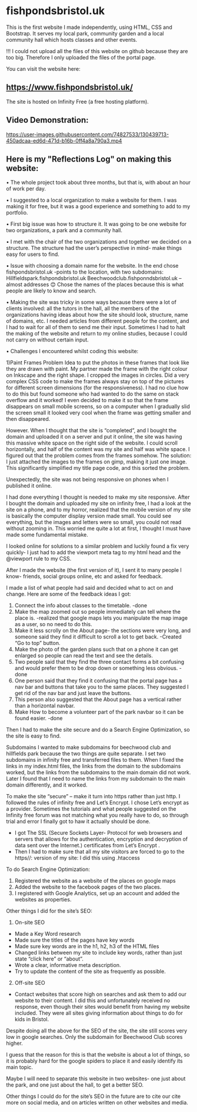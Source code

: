 # fishpondsbristol.uk
This is the first website I made independently, using HTML, CSS and Bootstrap. It serves my local park, community garden and a local community hall which hosts classes and other events.

!!! I could not upload all the files of this website on github because they are too big. 
Therefore I only uploaded the files of the portal page. 

You can visit the website here: 
## https://www.fishpondsbristol.uk/

The site is hosted on Infinity Free (a free hosting platform). 

## Video Demonstration: 



https://user-images.githubusercontent.com/74827533/130439713-450adcaa-ed6d-471d-b16b-0ff4a8a790a3.mp4



## Here is my "Reflections Log" on making this website: 

•	The whole project took about three months, but that is, with about an hour of work per day. 

•	I suggested to a local organization to make a website for them. I was making it for free, but it was a good experience and something to add to my portfolio. 

•	First big issue was how to structure it. It was going to be one website for two organizations, a park and a community hall. 

•	I met with the chair of the two organizations and together we decided on a structure. The structure had the user’s perspective in mind- make things easy for users to find. 


•	Issue with choosing a domain name for the website. In the end chose fishpondsbristol.uk -points to the location, with two subdomains:
Hillfieldspark.fishpondsbristol.uk
Beechwoodclub.fishponndsbristol.uk – almost addresses 😊 
Chose the names of the places because this is what people are likely to know and search.

•	Making the site was tricky in some ways because there were a lot of clients involved: all the tutors in the hall, all the members of the organizations having ideas about how the site should look, structure, name of domains, etc. I needed articles from different people for the content, and I had to wait for all of them to send me their input. Sometimes I had to halt the making of the website and return to my online studies, because I could not carry on without certain input. 

•	Challenges I encountered whilst coding this website: 

1)Paint Frames Problem
Idea to put the photos in these frames that look like they are drawn with paint.
My partner made the frame with the right colour on Inkscape and the right shape. 
I cropped the images in circles. 
Did a very complex CSS code to make the frames always stay on top of the pictures for different screen dimensions (for the responsiveness). I had no clue how to do this but found someone who had wanted to do the same on stack overflow and it worked! I even decided to make it so that the frame disappears on small mobile screens, so on a computer when I gradually slid the screen small it looked very cool when the frame was getting smaller and then disappeared. 


However. When I thought that the site is “completed”, and I bought the domain and uploaded it on a server and put it online, the site was having this massive white space on the right side of the website. I could scroll horizontally, and half of the content was my site and half was white space. I figured out that the problem comes from the frames somehow.
The solution:  I just attached the images to the frames on gimp, making it just one image. This significantly simplified my title page code, and this sorted the problem. 

Unexpectedly, the site was not being responsive on phones when I published it online.

I had done everything I thought is needed to make my site responsive. After I bought the domain and uploaded my site on infinity free, I had a look at the site on a phone, and to my horror, realized that the mobile version of my site is basically the computer display version made small. You could see everything, but the images and letters were so small, you could not read without zooming in. 
This worried me quite a lot at first, I thought I must have made some fundamental mistake. 

I looked online for solutions to a similar problem and luckily found a fix very quickly- I just had to add the viewport meta tag to my html head and the @viewport rule to my CSS. 

After I made the website (the first version of it), I sent it to many people I know- friends, social groups online, etc and asked for feedback. 

I made a list of what people had said and decided what to act on and change. 
Here are some of the feedback ideas I got: 

1)	Connect the info about classes to the timetable.
-done
2)	Make the map zoomed out so people immediately can tell where the place is. 
-realized that google maps lets you manipulate the map image as a user, so no need to do this.
3)	Make it less scrolly on the About page- the sections were very long, and someone said they find it difficult to scroll a lot to get back. 
-Created “Go to top” button.
4)	Make the photo of the garden plans such that on a phone it can get enlarged so people can read the text and see the details. 
5)	Two people said that they find the three contact forms a bit confusing and would prefer them to be drop down or something less obvious. 
-done
6)	One person said that they find it confusing that the portal page has a nav bar and buttons that take you to the same places. They suggested I get rid of the nav bar and just leave the buttons. 
7)	This person also suggested that the About page has a vertical rather than a horizontal navbar.
8)	Make How to become a volunteer part of the park navbar so it can be found easier. 
-done


Then I had to make the site secure and do a Search Engine Optimization, so the site is easy to find. 

Subdomains
I wanted to make subdomains for beechwood club and hillfields park because the two things are quite separate. I set two subdomains in infinity free and transferred files to them. When I fixed the links in my index.html files, the links from the domain to the subdomains worked, but the links from the subdomains to the main domain did not work. 
Later I found that I need to name the links from my subdomain to the main domain differently, and it worked. 

To make the site “secure” – make it turn into https rather than just http. 
I followed the rules of infinity free and Let’s Encrypt. I chose Let’s encrypt as a provider. Sometimes the tutorials and what people suggested on the Infinity free forum was not matching what you really have to do, so through trial and error I finally got to haw it actually should be done. 
-	I got The SSL (Secure Sockets Layer- Protocol for web browsers and servers that allows for the authentication, encryption and decryption of data sent over the Internet.) certificates from Let’s Encrypt .
-	Then I had to make sure that all my site visitors are forced to go to the https//: version of my site: I did this using .htaccess

To do Search Engine Optimization:

1) Registered the website as a website of the places on google maps
2) Added the website to the facebook pages of the two places. 
3)  I registered with Google Analytics, set up an account and added the websites as properties. 


Other things I did for the site’s SEO: 
1)	On-site SEO

-	Made a Key Word research
-	Made sure the titles of the pages have key words
-	Made sure key words are in the h1, h2, h3 of the HTML files
-	Changed links between my site to include key words, rather than just state “click here” or “about”. 
-	Wrote a clear, informative meta description. 
-	Try to update the content of the site as frequently as possible.

2)	Off-site SEO
-	Contact websites that score high on searches and ask them to add our website to their content. I did this and unfortunately received no response, even though their sites would benefit from having my website included. They were all sites giving information about things to do for kids in Bristol.

Despite doing all the above for the SEO of the site, the site still scores very low in google searches. Only the subdomain for Beechwood Club scores higher. 

I guess that the reason for this is that the website is about a lot of things, so it is probably hard for the google spiders to place it and easily identify its main topic. 

Maybe I will need to separate this website in two websites- one just about the park, and one just about the hall, to get a better SEO. 

Other things I could do for the site’s SEO in the future are to cite our cite more on social media, and on articles written on other websites and media. 


